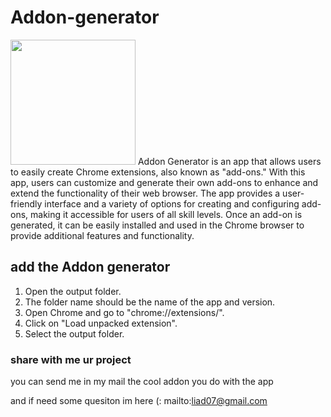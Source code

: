 # Addon-generator
<img src="https://raw.githubusercontent.com/liad07/Addon-generator/main/logo.ico" width=200 height=200></img>
Addon Generator is an app that allows users to easily create Chrome extensions, also known as "add-ons." With this app, users can customize and generate their own add-ons to enhance and extend the functionality of their web browser. The app provides a user-friendly interface and a variety of options for creating and configuring add-ons, making it accessible for users of all skill levels. Once an add-on is generated, it can be easily installed and used in the Chrome browser to provide additional features and functionality.
## add the Addon generator
1) Open the output folder.
2) The folder name should be the name of the app and version.
3) Open Chrome and go to "chrome://extensions/".
4) Click on "Load unpacked extension".
5) Select the output folder.

### share with me ur project
you can send me in my mail the cool addon you do with the app 

and if need some quesiton im here (: 
mailto:liad07@gmail.com 
